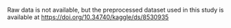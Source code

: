 Raw data is not available, but the preprocessed dataset used in this study is available at https://doi.org/10.34740/kaggle/ds/8530935